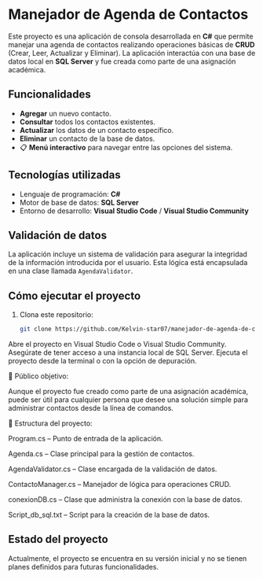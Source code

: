 # Manejador de Agenda de Contactos

Este proyecto es una aplicación de consola desarrollada en **C#** que permite manejar una agenda de contactos realizando
operaciones básicas de **CRUD** (Crear, Leer, Actualizar y Eliminar). La aplicación interactúa con una base de datos local
en **SQL Server** y fue creada como parte de una asignación académica.

## Funcionalidades

-  **Agregar** un nuevo contacto.
-  **Consultar** todos los contactos existentes.
-  **Actualizar** los datos de un contacto específico.
-  **Eliminar** un contacto de la base de datos.
- 📋 **Menú interactivo** para navegar entre las opciones del sistema.

## Tecnologías utilizadas

- Lenguaje de programación: **C#**
- Motor de base de datos: **SQL Server**
- Entorno de desarrollo: **Visual Studio Code** / **Visual Studio Community**

## Validación de datos

La aplicación incluye un sistema de validación para asegurar la integridad de la información introducida
por el usuario. Esta lógica está encapsulada en una clase llamada `AgendaValidator`.

## Cómo ejecutar el proyecto

1. Clona este repositorio:
   ```bash
   git clone https://github.com/Kelvin-star07/manejador-de-agenda-de-contactos.git
Abre el proyecto en Visual Studio Code o Visual Studio Community.
Asegúrate de tener acceso a una instancia local de SQL Server.
Ejecuta el proyecto desde la terminal o con la opción de depuración.


📌 Público objetivo:

Aunque el proyecto fue creado como parte de una asignación académica, puede ser útil para cualquier persona
que desee una solución simple para administrar contactos desde la línea de comandos.

📂 Estructura del proyecto:

Program.cs – Punto de entrada de la aplicación.

Agenda.cs – Clase principal para la gestión de contactos.

AgendaValidator.cs – Clase encargada de la validación de datos.

ContactoManager.cs – Manejador de lógica para operaciones CRUD.

conexionDB.cs – Clase que administra la conexión con la base de datos.

Script_db_sql.txt – Script para la creación de la base de datos.

## Estado del proyecto
 
Actualmente, el proyecto se encuentra en su versión inicial y no se tienen planes definidos para futuras funcionalidades.
